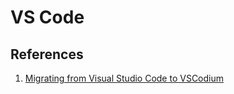# VS Code

## References

1. [Migrating from Visual Studio Code to VSCodium](https://github.com/VSCodium/vscodium/blob/master/DOCS.md#migrating-from-visual-studio-code-to-vscodium)
